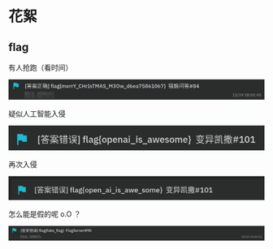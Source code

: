 # 花絮

## flag

有人抢跑（看时间）

![抢跑](images/%E6%8A%A2%E8%B7%91.png)

疑似人工智能入侵

![智械危机](images/%E6%99%BA%E6%A2%B0%E5%8D%B1%E6%9C%BA.png)

再次入侵

![智械危机2](images/%E6%99%BA%E6%A2%B0%E5%8D%B1%E6%9C%BA2.png)

怎么能是假的呢 o.O ？

![怎么能是假的呢](images/%E6%80%8E%E4%B9%88%E8%83%BD%E6%98%AF%E5%81%87%E7%9A%84%E5%91%A2.png)
